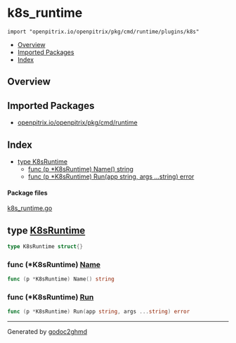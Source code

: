 # k8s_runtime
`import "openpitrix.io/openpitrix/pkg/cmd/runtime/plugins/k8s"`

* [Overview](#pkg-overview)
* [Imported Packages](#pkg-imports)
* [Index](#pkg-index)

## <a name="pkg-overview">Overview</a>

## <a name="pkg-imports">Imported Packages</a>

- [openpitrix.io/openpitrix/pkg/cmd/runtime](https://godoc.org/openpitrix.io/openpitrix/pkg/cmd/runtime)

## <a name="pkg-index">Index</a>
* [type K8sRuntime](#K8sRuntime)
  * [func (p \*K8sRuntime) Name() string](#K8sRuntime.Name)
  * [func (p \*K8sRuntime) Run(app string, args ...string) error](#K8sRuntime.Run)

#### <a name="pkg-files">Package files</a>
[k8s_runtime.go](./k8s_runtime.go) 

## <a name="K8sRuntime">type</a> [K8sRuntime](./k8s_runtime.go#L17)
``` go
type K8sRuntime struct{}
```

### <a name="K8sRuntime.Name">func</a> (\*K8sRuntime) [Name](./k8s_runtime.go#L19)
``` go
func (p *K8sRuntime) Name() string
```

### <a name="K8sRuntime.Run">func</a> (\*K8sRuntime) [Run](./k8s_runtime.go#L21)
``` go
func (p *K8sRuntime) Run(app string, args ...string) error
```

- - -
Generated by [godoc2ghmd](https://github.com/GandalfUK/godoc2ghmd)